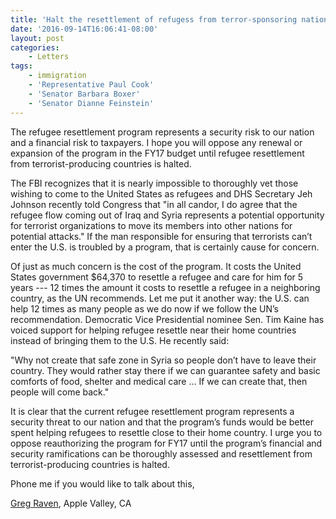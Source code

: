 ```yaml
---
title: 'Halt the resettlement of refugess from terror-sponsoring nations until national security risks can be assessed'
date: '2016-09-14T16:06:41-08:00'
layout: post
categories:
    - Letters
tags:
    - immigration
    - 'Representative Paul Cook'
    - 'Senator Barbara Boxer'
    - 'Senator Dianne Feinstein'
---
```


The refugee resettlement program represents a security risk to our nation and a financial risk to taxpayers. I hope you will oppose any renewal or expansion of the program in the FY17 budget until refugee resettlement from terrorist-producing countries is halted.

The FBI recognizes that it is nearly impossible to thoroughly vet those wishing to come to the United States as refugees and DHS Secretary Jeh Johnson recently told Congress that "in all candor, I do agree that the refugee flow coming out of Iraq and Syria represents a potential opportunity for terrorist organizations to move its members into other nations for potential attacks." If the man responsible for ensuring that terrorists can’t enter the U.S. is troubled by a program, that is certainly cause for concern.

Of just as much concern is the cost of the program. It costs the United States government $64,370 to resettle a refugee and care for him for 5 years --- 12 times the amount it costs to resettle a refugee in a neighboring country, as the UN recommends. Let me put it another way: the U.S. can help 12 times as many people as we do now if we follow the UN’s recommendation. Democratic Vice Presidential nominee Sen. Tim Kaine has voiced support for helping refugee resettle near their home countries instead of bringing them to the U.S. He recently said:

"Why not create that safe zone in Syria so people don’t have to leave their country. They would rather stay there if we can guarantee safety and basic comforts of food, shelter and medical care ... If we can create that, then people will come back."

It is clear that the current refugee resettlement program represents a security threat to our nation and that the program’s funds would be better spent helping refugees to resettle close to their home country. I urge you to oppose reauthorizing the program for FY17 until the program’s financial and security ramifications can be thoroughly assessed and resettlement from terrorist-producing countries is halted.

Phone me if you would like to talk about this,

[Greg Raven](https://www.gregraven.org), Apple Valley, CA